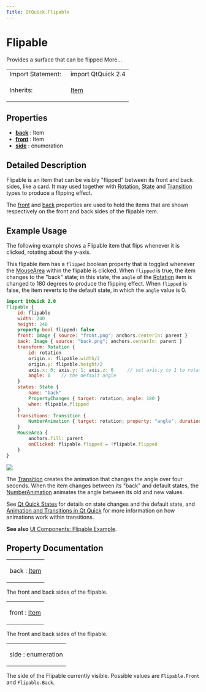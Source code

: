 ```yaml
---
Title: QtQuick.Flipable
---
```

        
Flipable
========

<span class="subtitle"></span>
Provides a surface that can be flipped More...

<table>
<colgroup>
<col width="50%" />
<col width="50%" />
</colgroup>
<tbody>
<tr class="odd">
<td>Import Statement:</td>
<td>import QtQuick 2.4</td>
</tr>
<tr class="even">
<td>Inherits:</td>
<td><p><a href="QtQuick.Item.md">Item</a></p></td>
</tr>
</tbody>
</table>

<span id="properties"></span>
Properties
----------

-   ****[back](#back-prop)**** : Item
-   ****[front](#front-prop)**** : Item
-   ****[side](#side-prop)**** : enumeration

<span id="details"></span>
Detailed Description
--------------------

Flipable is an item that can be visibly "flipped" between its front and back sides, like a card. It may used together with [Rotation](../QtQuick.Rotation.md), [State](../QtQuick.State.md) and [Transition](../QtQuick.qmlexampletoggleswitch.md#transition) types to produce a flipping effect.

The [front](#front-prop) and [back](#back-prop) properties are used to hold the items that are shown respectively on the front and back sides of the flipable item.

<span id="example-usage"></span>
Example Usage
-------------

The following example shows a Flipable item that flips whenever it is clicked, rotating about the y-axis.

This flipable item has a `flipped` boolean property that is toggled whenever the [MouseArea](../QtQuick.MouseArea.md) within the flipable is clicked. When `flipped` is true, the item changes to the "back" state; in this state, the `angle` of the [Rotation](../QtQuick.Rotation.md) item is changed to 180 degrees to produce the flipping effect. When `flipped` is false, the item reverts to the default state, in which the `angle` value is 0.

``` qml
import QtQuick 2.0
Flipable {
    id: flipable
    width: 240
    height: 240
    property bool flipped: false
    front: Image { source: "front.png"; anchors.centerIn: parent }
    back: Image { source: "back.png"; anchors.centerIn: parent }
    transform: Rotation {
        id: rotation
        origin.x: flipable.width/2
        origin.y: flipable.height/2
        axis.x: 0; axis.y: 1; axis.z: 0     // set axis.y to 1 to rotate around y-axis
        angle: 0    // the default angle
    }
    states: State {
        name: "back"
        PropertyChanges { target: rotation; angle: 180 }
        when: flipable.flipped
    }
    transitions: Transition {
        NumberAnimation { target: rotation; property: "angle"; duration: 4000 }
    }
    MouseArea {
        anchors.fill: parent
        onClicked: flipable.flipped = !flipable.flipped
    }
}
```

![](https://developer.ubuntu.com/static/devportal_uploaded/929f4808-5199-44a4-b039-a2aa7ccd9cdc-api/apps/qml/sdk-15.04.6/QtQuick.Flipable/images/flipable.gif)

The [Transition](../QtQuick.qmlexampletoggleswitch.md#transition) creates the animation that changes the angle over four seconds. When the item changes between its "back" and default states, the [NumberAnimation](../QtQuick.NumberAnimation.md) animates the angle between its old and new values.

See [Qt Quick States](../QtQuick.qtquick-statesanimations-states.md) for details on state changes and the default state, and [Animation and Transitions in Qt Quick](../QtQuick.qtquick-statesanimations-animations.md) for more information on how animations work within transitions.

**See also** [UI Components: Flipable Example](https://developer.ubuntu.comapps/qml/sdk-15.04.6/QtQuick.customitems-flipable/).

Property Documentation
----------------------

<table>
<colgroup>
<col width="100%" />
</colgroup>
<tbody>
<tr class="odd">
<td><p><span id="back-prop"></span><span class="name">back</span> : <span class="type"><a href="QtQuick.Item.md">Item</a></span></p></td>
</tr>
</tbody>
</table>

The front and back sides of the flipable.

<table>
<colgroup>
<col width="100%" />
</colgroup>
<tbody>
<tr class="odd">
<td><p><span id="front-prop"></span><span class="name">front</span> : <span class="type"><a href="QtQuick.Item.md">Item</a></span></p></td>
</tr>
</tbody>
</table>

The front and back sides of the flipable.

<table>
<colgroup>
<col width="100%" />
</colgroup>
<tbody>
<tr class="odd">
<td><p><span id="side-prop"></span><span class="name">side</span> : <span class="type">enumeration</span></p></td>
</tr>
</tbody>
</table>

The side of the Flipable currently visible. Possible values are `Flipable.Front` and `Flipable.Back`.

